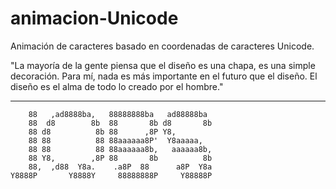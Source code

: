 animacion-Unicode
=================
Animación de caracteres basado en coordenadas de caracteres Unicode.


"La mayoría de la gente piensa
que el diseño es una chapa,
es una simple decoración.
Para mí, nada es más importante
en el futuro que el diseño.
El diseño es el alma
de todo lo creado por el hombre."


------------------------------------------------------------------------

                                                                 
        88   ,ad8888ba,   88888888ba   ad88888ba   
        88  d8        8b  88       8b d8       8b  
        88 d8          8b 88      ,8P Y8,          
        88 88          88 88aaaaaa8P'  Y8aaaaa,    
        88 88          88 88aaaaaa8b,   aaaaaa8b, 
        88 Y8,        ,8P 88       8b          8b  
        88,  ,d88  Y8a.    .a8P  88      a8P  Y8a
    Y8888P       Y8888Y     88888888P     Y88888P   

